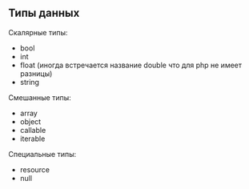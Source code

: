 ## Типы данных

Скалярные типы:

* bool
* int
* float (иногда встречается название double что для php не имеет разницы)
* string

Смешанные типы:
* array
* object
* callable
* iterable

Специальные типы:
* resource
* null
